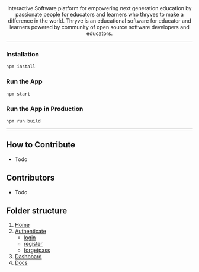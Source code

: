 <center> Interactive Software platform for empowering next generation education by passionate people for educators and learners who thryves to make a difference in the world. Thryve is an educational software for educator and learners powered by community of open source software developers and educators. </center>

___

### Installation 
`npm install`
### Run the App
`npm start` 
### Run the App in Production
`npm run build`
___

## How to Contribute
- Todo

## Contributors
- Todo
  
## Folder structure
1. [Home](\src\elements\Home\Home.js)
1. [Authenticate](\src\elements\Authenticate.js)
    - [login](\src\elements\Authenticate\Login\Login.js)
    - [register](\src\elements\Authenticate\Register\Register.js)
    - [forgetpass](\src\elements\Authenticate\Forgetpass\Forgetpass.js)
1. [Dashboard](\src\elements\Dashboard\Dashboard.js)
1. [Docs](\src\elements\Docs\Docs.js)